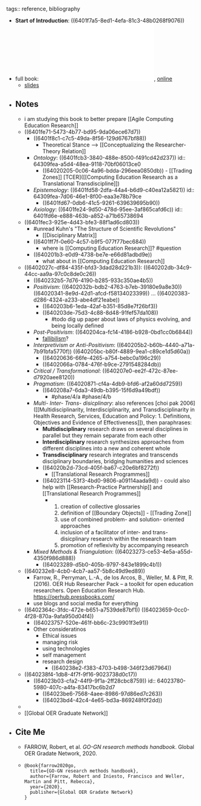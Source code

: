 tags:: reference, bibliography

- **Start of Introduction**: ((6401f7a5-8ed1-4efa-81c3-48b0268f9076))
- full book: ![local copy](../assets/Research-Methods-Handbook-1649270384_1677850406700_0.pdf), [online](https://open.library.okstate.edu/gognresearchmethods/)
	- [slides](https://www.slideshare.net/eLearnCenter/research-methods-uoc-2013)
- ## Notes
	- i am studying this book to better prepare [[Agile Computing Education Research]]
	- ((6401fe71-5473-4b77-bd95-9da06ece67d7))
		- ((6401f8c1-c7c5-49da-8f56-129d6767bf88))
			- Theoretical Stance --> [[Conceptualizing the Researcher-Theory Relation]]
		- _Ontology_: ((6401fcb3-3840-488e-8500-f491cd42d237))
		  id:: 64309fea-a5d4-48ea-9118-70bf06013ce0
			- ((64020205-0c06-4a96-bdda-296eea0850db)) - [[Trading Zones]] [TCER]([[Computing Education Research as a Translational Transdiscipline]])
		- _Epistemology_: ((6401fd58-2dfa-44a4-b6d9-c40ea12a5821))
		  id:: 64309fea-7d06-46e1-8f00-eaa3e78b79ce
			- ((6401fd67-0db6-41c5-9261-639639695b90))
		- _Axiology_: ((6401fe24-9d50-478d-95ee-3af865cafd6c))
		  id:: 6401fd6e-e888-463b-a852-a71b65738694
	- ((6401fec3-925e-4d43-bfe3-88f1ad6cd803))
		- #unread Kuhn's "The Structure of Scientific Revolutions"
			- [[Disciplinary Matrix]]
		- ((6401ff7f-0e60-4c57-b9f5-077f77bec684))
			- where is [[Computing Education Research]]? #question
		- ((640201b3-e0d9-4738-be7e-e66d81adbd9e))
			- what about in [[Computing Education Research]]
	- ((6402027c-df84-435f-bfd3-3dad28d221b3)): ((640202db-34c9-44cc-aa9a-97c0c8de0c26))
		- ((640232b5-7d76-4190-b285-933c350ae4b5))
		- _Positivism_: ((6402032b-bdb2-4763-b7eb-39180e9a8e30)) ((64020341-8e9d-42d1-afcd-f58134023399)) ... ((64020383-d286-4324-a233-abe4df21eabe))
			- ((640203b6-1eda-42af-b351-85d8e7f26bf3))
			- ((640203de-75d3-4c88-8d48-91fef57da108))
				- #todo dig up paper about laws of physics evolving, and being locally defined
		- _Post-Positivism_: ((640204ca-fc14-4186-b928-0bd1cc0b6844))
			- [fallibilism](https://iep.utm.edu/fallibil/#:~:text=Fallibilism%20is%20the%20epistemological%20thesis,the%20truth%20of%20the%20belief.)?
		- _Interpretivism or Anti-Positivism_: ((640205b2-b60b-4440-a71a-7b91bfa5770f)) ((640205bc-b80f-4889-9ea1-c89ce1d5d60a))
			- ((64020636-66fe-4265-a754-bebc0a196c29))
			- ((6402066a-0784-476f-b9ce-2791548284db))
		- _Critical / Transformational_: ((640207e0-ee2f-472c-87ee-d7920aee8120))
		- _Pragmatism_: ((64020871-cf4a-4db9-bfd6-af2a60dd7259))
			- ((640208a7-6da3-49db-b395-15f6d9a49bdf))
				- #phase/4/a #phase/4/b
		- _Multi- Inter- Trans- disicplinary_: also references [choi pak 2006]([[Multidisciplinarity, Interdisciplinarity, and Transdisciplinarity in Health Research, Services, Education and Policy: 1. Definitions, Objectives and Evidence of Effectiveness]]), then paraphrases:
			- **Multidisciplinary** research draws on several disciplines in parallel but they remain separate from each other
			- **Interdisciplinary** research synthesizes approaches from different disciplines into a new and coherent whole
			- **Transdisciplinary** research integrates and transcends disciplinary boundaries, bridging humanities and sciences
			- ((64020b2d-73cd-405f-ba67-c20e6bf8272f))
				- [[Translational Research Programmes]]
			- ((64023114-53f3-4bd0-9806-a09114aada9d)) - could also help with [[Research-Practice Partnership]] and [[Translational Research Programmes]]
				- 1. creation of collective glossaries
				  2. definition of [[Boundary Objects]] - [[Trading Zone]]
				  3. use of combined problem- and solution- oriented approaches
				  4. inclusion of a facilitator of inter- and trans- disicplinary research within the research team
				  5. promotion of reflexivity by accompanying research
		- _Mixed Methods & Triangulation_: ((64023273-ce53-4e5a-a55d-4350f986d888))
			- ((64023289-d5b0-405b-9797-843e1899c4b1))
	- ((640232e8-4cb0-4cb7-aa57-5b8c49d9ed89))
		- Farrow, R., Perryman, L.-A., de los Arcos, B., Weller, M. & Pitt, R. (2016). OER Hub Researcher Pack – a toolkit for open education researchers. Open Education Research Hub. https://oerhub.pressbooks.com/
		- use blogs and social media for everything
	- ((6402364c-3fdc-472e-b651-a7539de87bf1)) ((64023659-0cc0-4f28-870a-9afa950d04f4))
		- ((64023757-520e-461f-bb6c-23c9901f3e91))
		- Other consideratinos
			- Ethical issues
			- managing risk
			- using technologies
			- self management
			- research design
				- ((640238e2-f383-4703-b498-346f23d67964))
	- ((640238f4-1db8-4f7f-9f16-9023738d0c17))
		- ((64023b03-cfa2-44f9-9f1a-2ff28cbc8759))
		  id:: 64023780-5980-407c-a4fa-83417bc6b2d7
			- ((64023be6-7568-4aee-8986-97d86ed7c263))
			- ((64023bd4-42c4-4e65-bd3a-869248f0f2dd))
	-
	- [[Global OER Graduate Network]]
- ## Cite Me
	- FARROW, Robert, et al. *GO-GN research methods handbook*. Global OER Gradate Network, 2020.
	- ```
	  @book{farrow2020go,
	    title={GO-GN research methods handbook},
	    author={Farrow, Robert and Iniesto, Francisco and Weller, Martin and Pitt, Rebecca},
	    year={2020},
	    publisher={Global OER Gradate Network}
	  }
	  ```